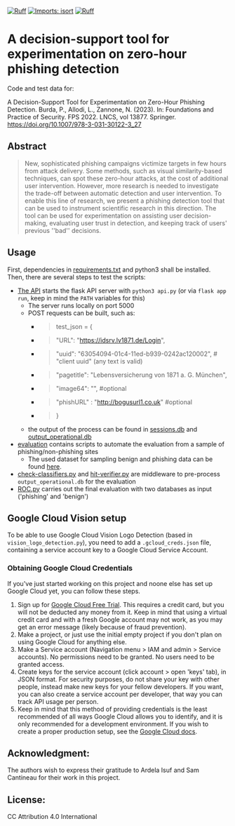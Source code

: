 [![Ruff](https://img.shields.io/endpoint?url=https://raw.githubusercontent.com/astral-sh/ruff/main/assets/badge/v2.json)](https://github.com/astral-sh/ruff)
[![Imports: isort](https://img.shields.io/badge/%20imports-isort-%231674b1?style=flat&labelColor=ef8336)](https://pycqa.github.io/isort/)
[![Ruff](https://github.com/zerohour-phishing-detection/zpd-server/actions/workflows/ruff.yml/badge.svg?branch=main)](https://github.com/zerohour-phishing-detection/zpd-server/actions/workflows/ruff.yml)

# A decision-support tool for experimentation on zero-hour phishing detection
Code and test data for: 

A Decision-Support Tool for Experimentation on Zero-Hour Phishing Detection. Burda, P., Allodi, L., Zannone, N. (2023). In: Foundations and Practice of Security. FPS 2022. LNCS, vol 13877. Springer. https://doi.org/10.1007/978-3-031-30122-3_27

## Abstract
>New, sophisticated phishing campaigns victimize targets in few hours from attack delivery. 
Some methods, such as visual similarity-based techniques, can spot these zero-hour attacks, at the cost of additional user intervention.
However, more research is needed to investigate the trade-off between automatic detection and user intervention. 
To enable this line of research, we present a phishing detection tool that can be used to instrument scientific research in this direction.
The tool can be used for experimentation on assisting user decision-making, evaluating user trust in detection, and keeping track of users' previous ''bad''
decisions.

## Usage
First, dependencies in [requirements.txt](requirements.txt) and python3 shall be installed.
Then, there are several steps to test the scripts:
- [The API](api.py) starts the flask API server with `python3 api.py` (or via `flask app run`, keep in mind the `PATH` variables for this)
	- The server runs locally on port 5000
	- POST requests can be built, such as:
		- >test_json = {
		- > "URL": "https://idsrv.lv1871.de/Login",
		- > "uuid": "63054094-01c4-11ed-b939-0242ac120002", # "client uuid" (any text is valid)
		- > "pagetitle": "Lebensversicherung von 1871 a. G. München",
		- > "image64": "",	#optional
		- > "phishURL" : "http://bogusurl1.co.uk"	#optional
		- >}
	- the output of the process can be found in [sessions.db](db/sessions.db) and [output_operational.db](db/output_operational.db)
- [evaluation](evaluation) contains scripts to automate the evaluation from a sample of phishing/non-phishing sites
	- The used dataset for sampling benign and phishing data can be found [here](https://surfdrive.surf.nl/files/index.php/s/xndCmdvb7yzM8ED).
- [check-classifiers.py](script/check-classifiers.py) and [hit-verifier.py](script/hit-verifier.py) are middleware to pre-process `output_operational.db` for the evaluation
- [ROC.py](script/ROC.py) carries out the final evaluation with two databases as input ('phishing' and 'benign')

## Google Cloud Vision setup
To be able to use Google Cloud Vision Logo Detection (based in `vision_logo_detection.py`),
you need to add a `.gcloud_creds.json` file, containing a service account key to a Google Cloud Service Account.

### Obtaining Google Cloud Credentials
If you've just started working on this project and noone else has set up Google Cloud yet, you can follow these steps.
1. Sign up for [Google Cloud Free Trial](https://console.cloud.google.com/freetrial). This requires a credit card, but you will not be deducted any money from it. Keep in mind that using a virtual credit card and with a fresh Google account may not work, as you may get an error message (likely because of fraud prevention).
2. Make a project, or just use the initial empty project if you don't plan on using Google Cloud for anything else.
3. Make a Service account (Navigation menu > IAM and admin > Service accounts). No permissions need to be granted. No users need to be granted access.
4. Create keys for the service account (click account > open 'keys' tab), in JSON format. For security purposes, do not share your key with other people, instead make new keys for your fellow developers. If you want, you can also create a service account per developer, that way you can track API usage per person.
5. Keep in mind that this method of providing credentials is the least recommended of all ways Google Cloud allows you to identify, and it is only recommended for a development environment. If you wish to create a proper production setup, see the [Google Cloud docs](https://cloud.google.com/docs/authentication).

## Acknowledgment:
The authors wish to express their gratitude to Ardela Isuf and Sam Cantineau for their work in this project.

## License:
CC Attribution 4.0 International 

